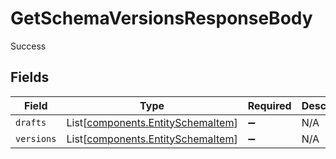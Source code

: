 # GetSchemaVersionsResponseBody

Success


## Fields

| Field                                                                        | Type                                                                         | Required                                                                     | Description                                                                  |
| ---------------------------------------------------------------------------- | ---------------------------------------------------------------------------- | ---------------------------------------------------------------------------- | ---------------------------------------------------------------------------- |
| `drafts`                                                                     | List[[components.EntitySchemaItem](../../models/shared/entityschemaitem.md)] | :heavy_minus_sign:                                                           | N/A                                                                          |
| `versions`                                                                   | List[[components.EntitySchemaItem](../../models/shared/entityschemaitem.md)] | :heavy_minus_sign:                                                           | N/A                                                                          |
